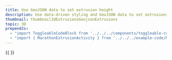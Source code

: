 ```yaml
---
title: Use GeoJSON data to set extrusion height
description: Use data-driven styling and GeoJSON data to set extrusions' heights
thumbnail: thumbnail3dExtrusionsGeojsonExtrusions
topic: 3D
prependJs:
  - "import ToggleableCodeBlock from '../../../components/toggleable-code-block'"
  - "import { MarathonExtrusionActivity } from '../../../example-code/MarathonExtrusionActivity.js'"
---
```


<!-- Any notes about this example would go here.  -->

{{
  <ToggleableCodeBlock 
    codeSnippet={MarathonExtrusionActivity}
  />
}}
